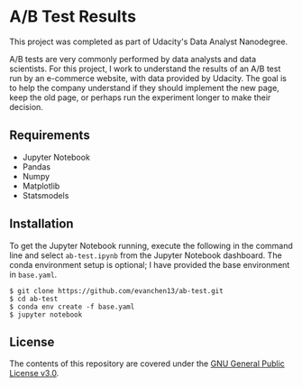 # A/B Test Results
This project was completed as part of Udacity's Data Analyst Nanodegree.

A/B tests are very commonly performed by data analysts and data scientists. For this project, I work to understand the results of an A/B test run by an e-commerce website, with data provided by Udacity. The goal is to help the company understand if they should implement the new page, keep the old page, or perhaps run the experiment longer to make their decision.

## Requirements
- Jupyter Notebook
- Pandas
- Numpy
- Matplotlib
- Statsmodels

## Installation
To get the Jupyter Notebook running, execute the following in the command line and select `ab-test.ipynb` from the Jupyter Notebook dashboard. The conda environment setup is optional; I have provided the base environment in `base.yaml`.
```
$ git clone https://github.com/evanchen13/ab-test.git
$ cd ab-test
$ conda env create -f base.yaml
$ jupyter notebook
```

## License
The contents of this repository are covered under the [GNU General Public License v3.0](https://github.com/evanchen13/ab-test/blob/master/COPYING).
